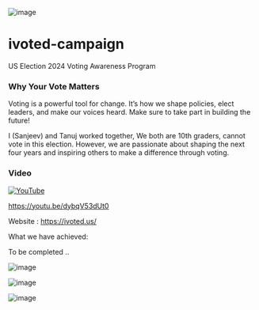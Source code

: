 
![image](https://github.com/user-attachments/assets/b152c5a5-7d50-4ea9-ad61-eca5943d84ea)

# ivoted-campaign
US Election 2024 Voting Awareness Program

### Why Your Vote Matters
Voting is a powerful tool for change. It’s how we shape policies, elect leaders, and make our voices heard. Make sure to take part in building the future!

I (Sanjeev) and Tanuj worked together, We both are 10th graders, cannot vote in this election. However, we are passionate about shaping the next four years and inspiring others to make a difference through voting.

### Video

[![YouTube](http://i.ytimg.com/vi/dybqV53dUt0/hqdefault.jpg)](https://www.youtube.com/watch?v=dybqV53dUt0)

https://youtu.be/dybqV53dUt0

Website : https://ivoted.us/

What we have achieved:

To be completed ..

![image](https://github.com/user-attachments/assets/9beb9d69-9409-491e-bac0-f60a247cb768)

![image](https://github.com/user-attachments/assets/d52ada92-7e4b-4b2f-9e83-288d648bc92f)

![image](https://github.com/user-attachments/assets/988bc63d-7f0a-4e28-a855-58a3e016f66a)



